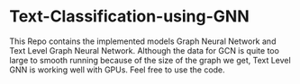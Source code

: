 # Text-Classification-using-GNN
This Repo contains the implemented models Graph Neural Network and Text Level Graph Neural Network. Although the data for GCN is quite too large to smooth running because of the size of the graph we get, Text Level GNN is working well with GPUs. Feel free to use the code.
